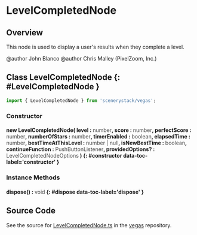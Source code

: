 # LevelCompletedNode

## Overview

This node is used to display a user's results when they complete a level.

@author John Blanco
@author Chris Malley (PixelZoom, Inc.)

## Class LevelCompletedNode {: #LevelCompletedNode }


```js
import { LevelCompletedNode } from 'scenerystack/vegas';
```
### Constructor

#### new LevelCompletedNode( level : <span style="font-weight: 400; opacity: 80%;">number</span>, score : <span style="font-weight: 400; opacity: 80%;">number</span>, perfectScore : <span style="font-weight: 400; opacity: 80%;">number</span>, numberOfStars : <span style="font-weight: 400; opacity: 80%;">number</span>, timerEnabled : <span style="font-weight: 400; opacity: 80%;">boolean</span>, elapsedTime : <span style="font-weight: 400; opacity: 80%;">number</span>, bestTimeAtThisLevel : <span style="font-weight: 400; opacity: 80%;">number | null</span>, isNewBestTime : <span style="font-weight: 400; opacity: 80%;">boolean</span>, continueFunction : <span style="font-weight: 400; opacity: 80%;">PushButtonListener</span>, providedOptions? : <span style="font-weight: 400; opacity: 80%;">LevelCompletedNodeOptions</span> ) {: #constructor data-toc-label='constructor' }

### Instance Methods

#### dispose() : <span style="font-weight: 400; opacity: 80%;">void</span> {: #dispose data-toc-label='dispose' }



## Source Code

See the source for [LevelCompletedNode.ts](https://github.com/phetsims/vegas/blob/main/js/LevelCompletedNode.ts) in the [vegas](https://github.com/phetsims/vegas) repository.
